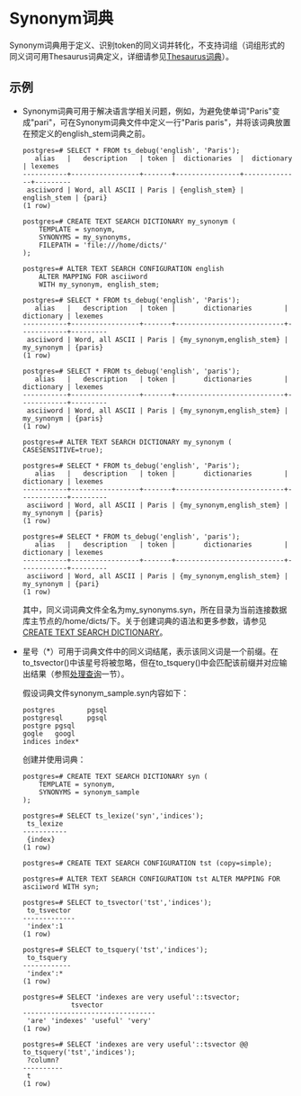 # Synonym词典<a name="ZH-CN_TOPIC_0242370501"></a>

Synonym词典用于定义、识别token的同义词并转化，不支持词组（词组形式的同义词可用Thesaurus词典定义，详细请参见[Thesaurus词典](Thesaurus词典.md#ZH-CN_TOPIC_0242370502)）。

## 示例<a name="zh-cn_topic_0237122037_section10442451826"></a>

-   Synonym词典可用于解决语言学相关问题，例如，为避免使单词"Paris"变成"pari"，可在Synonym词典文件中定义一行"Paris paris"，并将该词典放置在预定义的english\_stem词典之前。

    ```
    postgres=# SELECT * FROM ts_debug('english', 'Paris');
       alias   |   description   | token |  dictionaries  |  dictionary  | lexemes 
    -----------+-----------------+-------+----------------+--------------+---------
     asciiword | Word, all ASCII | Paris | {english_stem} | english_stem | {pari}
    (1 row)
    
    postgres=# CREATE TEXT SEARCH DICTIONARY my_synonym (
        TEMPLATE = synonym,
        SYNONYMS = my_synonyms,
        FILEPATH = 'file:///home/dicts/' 
    );
    
    postgres=# ALTER TEXT SEARCH CONFIGURATION english
        ALTER MAPPING FOR asciiword
        WITH my_synonym, english_stem;
    
    postgres=# SELECT * FROM ts_debug('english', 'Paris');
       alias   |   description   | token |       dictionaries        | dictionary | lexemes 
    -----------+-----------------+-------+---------------------------+------------+---------
     asciiword | Word, all ASCII | Paris | {my_synonym,english_stem} | my_synonym | {paris}
    (1 row)
    
    postgres=# SELECT * FROM ts_debug('english', 'paris');
       alias   |   description   | token |       dictionaries        | dictionary | lexemes 
    -----------+-----------------+-------+---------------------------+------------+---------
     asciiword | Word, all ASCII | Paris | {my_synonym,english_stem} | my_synonym | {paris}
    (1 row)
    
    postgres=# ALTER TEXT SEARCH DICTIONARY my_synonym ( CASESENSITIVE=true);
    
    postgres=# SELECT * FROM ts_debug('english', 'Paris');
       alias   |   description   | token |       dictionaries        | dictionary | lexemes 
    -----------+-----------------+-------+---------------------------+------------+---------
     asciiword | Word, all ASCII | Paris | {my_synonym,english_stem} | my_synonym | {paris}
    (1 row)
    
    postgres=# SELECT * FROM ts_debug('english', 'paris');
       alias   |   description   | token |       dictionaries        | dictionary | lexemes 
    -----------+-----------------+-------+---------------------------+------------+---------
     asciiword | Word, all ASCII | Paris | {my_synonym,english_stem} | my_synonym | {pari}
    (1 row)
    
    ```

    其中，同义词词典文件全名为my\_synonyms.syn，所在目录为当前连接数据库主节点的/home/dicts/下。关于创建词典的语法和更多参数，请参见[CREATE TEXT SEARCH DICTIONARY](CREATE-TEXT-SEARCH-DICTIONARY.md#ZH-CN_TOPIC_0242370586)。

-   星号（\*）可用于词典文件中的同义词结尾，表示该同义词是一个前缀。在to\_tsvector\(\)中该星号将被忽略，但在to\_tsquery\(\)中会匹配该前缀并对应输出结果（参照[处理查询](处理查询.md#ZH-CN_TOPIC_0242370493)一节）。

    假设词典文件synonym\_sample.syn内容如下：

    ```
    postgres        pgsql
    postgresql      pgsql 
    postgre pgsql 
    gogle   googl 
    indices index*
    ```

    创建并使用词典：

    ```
    postgres=# CREATE TEXT SEARCH DICTIONARY syn (
        TEMPLATE = synonym,
        SYNONYMS = synonym_sample
    );
    
    postgres=# SELECT ts_lexize('syn','indices');
     ts_lexize 
    -----------
     {index}
    (1 row)
    
    postgres=# CREATE TEXT SEARCH CONFIGURATION tst (copy=simple);
    
    postgres=# ALTER TEXT SEARCH CONFIGURATION tst ALTER MAPPING FOR asciiword WITH syn;
    
    postgres=# SELECT to_tsvector('tst','indices');
     to_tsvector 
    -------------
     'index':1
    (1 row)
    
    postgres=# SELECT to_tsquery('tst','indices');
     to_tsquery 
    ------------
     'index':*
    (1 row)
    
    postgres=# SELECT 'indexes are very useful'::tsvector;
                tsvector             
    ---------------------------------
     'are' 'indexes' 'useful' 'very'
    (1 row)
    
    postgres=# SELECT 'indexes are very useful'::tsvector @@ to_tsquery('tst','indices');
     ?column? 
    ----------
     t
    (1 row)
    ```


